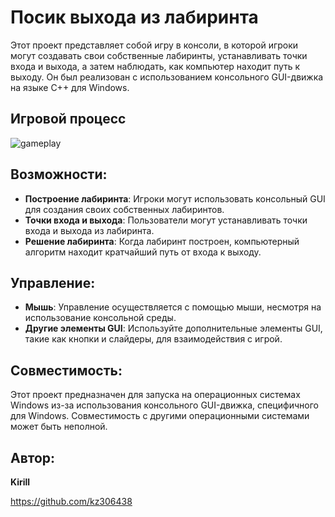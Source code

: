 # Посик выхода из лабиринта

Этот проект представляет собой игру в консоли, в которой игроки могут создавать свои собственные лабиринты, устанавливать точки входа и выхода, а затем наблюдать, как компьютер находит путь к выходу. Он был реализован с использованием консольного GUI-движка на языке C++ для Windows.

## Игровой процесс

![gameplay](example/gameplay.gif)

## Возможности:

- **Построение лабиринта**: Игроки могут использовать консольный GUI для создания своих собственных лабиринтов.
- **Точки входа и выхода**: Пользователи могут устанавливать точки входа и выхода из лабиринта.
- **Решение лабиринта**: Когда лабиринт построен, компьютерный алгоритм находит кратчайший путь от входа к выходу.

## Управление:

- **Мышь**: Управление осуществляется с помощью мыши, несмотря на использование консольной среды.
- **Другие элементы GUI**: Используйте дополнительные элементы GUI, такие как кнопки и слайдеры, для взаимодействия с игрой.

## Совместимость:

Этот проект предназначен для запуска на операционных системах Windows из-за использования консольного GUI-движка, специфичного для Windows. Совместимость с другими операционными системами может быть неполной.

## Автор:

**Kirill**

[](https://github.com/kz306438)https://github.com/kz306438
